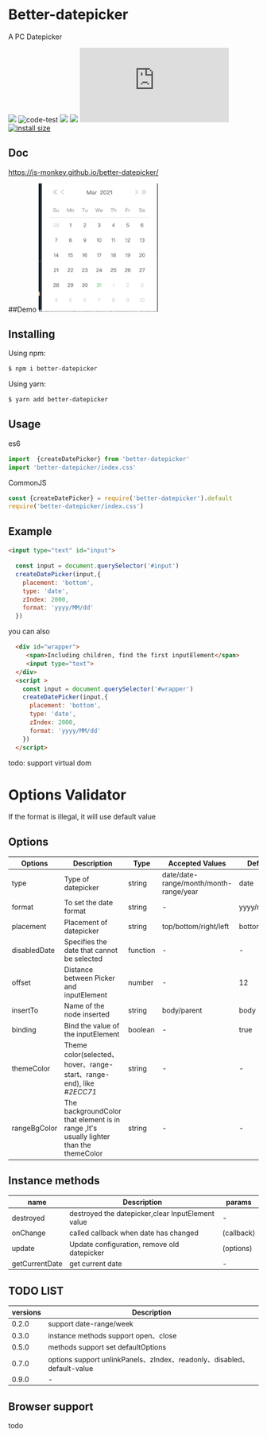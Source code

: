 <!-- <HEADER> // IGNORE IT -->


# Better-datepicker
A PC Datepicker

![](https://camo.githubusercontent.com/b39d1e12ba779319ff9bab0f56ba7e41f108d898/68747470733a2f2f696d672e736869656c64732e696f2f6769746875622f6c6963656e73652f6a756d6f646164612f76756558696e2e737667)
![code-test](https://github.com/Js-Monkey/better-datepicker/workflows/code-test/badge.svg)
![](https://www.travis-ci.org/Js-Monkey/better-datepicker.svg?branch=master)
![](https://img.shields.io/codecov/c/github/js-monkey/better-datepicker/master.svg)
![](http://img.badgesize.io/https://unpkg.com/better-datepicker@0.0.7/dist/betterDatePicker.es5.js)
[![install size](https://packagephobia.com/badge?p=better-datepicker)](https://packagephobia.com/result?p=better-datepicker)

## Doc
https://js-monkey.github.io/better-datepicker/

##Demo
  <img width="240px" src="https://raw.githubusercontent.com/jumodada/img-store/main/better-datepciker-demo.png"/>

## Installing

Using npm:

```bash
$ npm i better-datepicker
```

Using yarn:

```bash
$ yarn add better-datepicker
```

## Usage

es6
```js
import  {createDatePicker} from 'better-datepicker'
import 'better-datepicker/index.css'
```
CommonJS

```js
const {createDatePicker} = require('better-datepicker').default
require('better-datepicker/index.css')
```


## Example

```html
<input type="text" id="input">
```

```js
  const input = document.querySelector('#input')
  createDatePicker(input,{
    placement: 'bottom',
    type: 'date',
    zIndex: 2000,
    format: 'yyyy/MM/dd'
  })
```

you can also 

```html
  <div id="wrapper">
     <span>Including children, find the first inputElement</span>
     <input type="text">
  </div>
  <script >
    const input = document.querySelector('#wrapper')
    createDatePicker(input,{
      placement: 'bottom',
      type: 'date',
      zIndex: 2000,
      format: 'yyyy/MM/dd'
    })
  </script>
```

todo: support virtual dom

# Options Validator

If the format is illegal, it will use default value

## Options

| Options | Description | Type | Accepted Values | Default |
|---------|------------ |---------- |-------------  |-------- |
| type | Type of datepicker | string | date/date-range/month/month-range/year | date |
| format | To set the date format | string | - | yyyy/mm/dd |
| placement | Placement of datepicker | string | top/bottom/right/left | bottom |
| disabledDate | Specifies the date that cannot be selected | function | - | - |
| offset | Distance between Picker and inputElement | number | - | 12 |
| insertTo | Name of the node inserted | string | body/parent | body |
| binding | Bind the value of the inputElement | boolean | - | true |
| themeColor  |     Theme color(selected、hover、range-start、range-end), like *#2ECC71*     |   string     |   -    | -
| rangeBgColor  |     The backgroundColor that element is in range ,It's usually lighter than the themeColor     |   string     |   -   | -



## Instance methods

| name | Description | params |
|---------|------------ |------------ |
| destroyed | destroyed the datepicker,clear InputElement value| -
| onChange | called callback when date has changed |(callback)
| update | Update configuration, remove old datepicker | (options)
| getCurrentDate | get current date | -

## TODO LIST

| versions | Description|
|---------|------------ |
| 0.2.0 | support date-range/week |
| 0.3.0 | instance methods support open、close |
| 0.5.0 | methods support  set defaultOptions |
| 0.7.0 | options support unlinkPanels、zIndex、readonly、disabled、default-value |
| 0.9.0 | - |

## Browser support

todo
